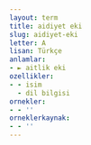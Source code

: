 ```yaml
---
layout: term
title: aidiyet eki
slug: aidiyet-eki
letter: A
lisan: Türkçe
anlamlar:
- ► aitlik eki
ozellikler:
- - isim
  - dil bilgisi
ornekler:
- - ''
orneklerkaynak:
- - ''
---
```

